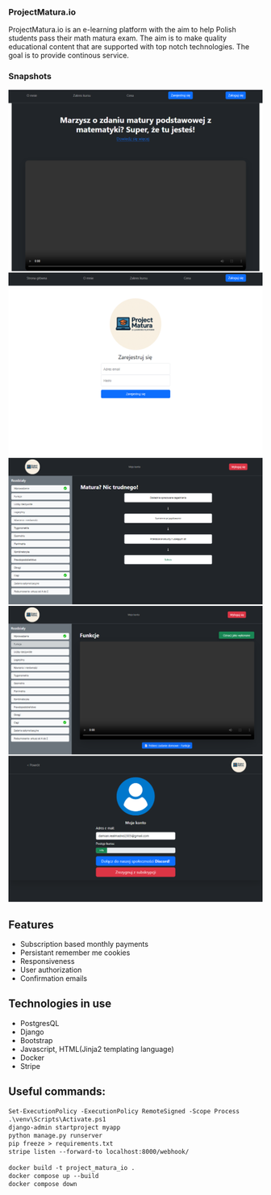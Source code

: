 ### ProjectMatura.io
ProjectMatura.io is an e-learning platform with the aim to help Polish students pass their math matura exam.
The aim is to make quality educational content that are supported with top notch technologies. The goal is to
provide continous service. 

### Snapshots
<img src="myapp/myapp/static/readme/landing.png" alt="landing page" style="width:600px;">
<img src="myapp/myapp/static/readme/sign.png" alt="signing page" style="width:600px;">
<img src="myapp/myapp/static/readme/intro.png" alt="intro page" style="width:600px;">
<img src="myapp/myapp/static/readme/sample.png" alt="sample course page" style="width:600px;">
<img src="myapp/myapp/static/readme/account.png" alt="account tab" style="width:600px;">

## Features
- Subscription based monthly payments
- Persistant remember me cookies
- Responsiveness
- User authorization
- Confirmation emails

## Technologies in use
- PostgresQL
- Django
- Bootstrap
- Javascript, HTML(Jinja2 templating language)
- Docker
- Stripe

## Useful commands:
```console
Set-ExecutionPolicy -ExecutionPolicy RemoteSigned -Scope Process
.\venv\Scripts\Activate.ps1
django-admin startproject myapp
python manage.py runserver
pip freeze > requirements.txt
stripe listen --forward-to localhost:8000/webhook/

docker build -t project_matura_io .
docker compose up --build
docker compose down
```
